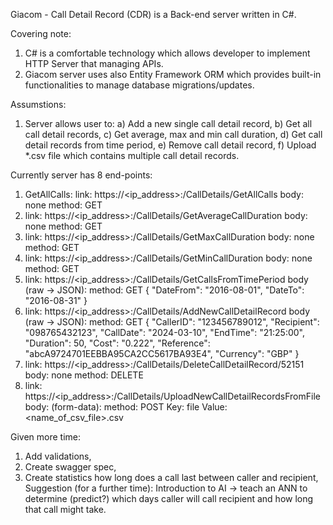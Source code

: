 Giacom - Call Detail Record (CDR) is a Back-end server written in C#.

Covering note:
1. C# is a comfortable technology which allows developer to implement HTTP Server that managing APIs.
2. Giacom server uses also Entity Framework ORM which provides built-in functionalities to manage database migrations/updates.

Assumstions:
1. Server allows user to:
   a) Add a new single call detail record,
   b) Get all call detail records,
   c) Get average, max and min call duration,
   d) Get call detail records from time period,
   e) Remove call detail record,
   f) Upload *.csv file which contains multiple call detail records.

Currently server has 8 end-points:
1. GetAllCalls:
   link: https://<ip_address>:<port>/CallDetails/GetAllCalls
   body: none
   method: GET
2. link: https://<ip_address>:<port>/CallDetails/GetAverageCallDuration
   body: none
   method: GET
3. link: https://<ip_address>:<port>/CallDetails/GetMaxCallDuration
   body: none
   method: GET
4. link: https://<ip_address>:<port>/CallDetails/GetMinCallDuration
   body: none
   method: GET
5. link: https://<ip_address>:<port>/CallDetails/GetCallsFromTimePeriod
   body (raw -> JSON):
   method: GET
   {
    "DateFrom": "2016-08-01",
    "DateTo": "2016-08-31"
   }
6. link: https://<ip_address>:<port>/CallDetails/AddNewCallDetailRecord
   body (raw -> JSON):
   method: GET
   {
    "CallerID": "123456789012",
    "Recipient": "098765432123",
    "CallDate": "2024-03-10",
    "EndTime": "21:25:00",
    "Duration": 50,
    "Cost": "0.222",
    "Reference": "abcA9724701EEBBA95CA2CC5617BA93E4",
    "Currency": "GBP"
   }
8. link: https://<ip_address>:<port>/CallDetails/DeleteCallDetailRecord/52151
   body: none
   method: DELETE
9. link: https://<ip_address>:<port>/CallDetails/UploadNewCallDetailRecordsFromFile
   body: (form-data):
   method: POST
   Key: file
   Value: <name_of_csv_file>.csv


Given more time:
1. Add validations,
2. Create swagger spec,
2. Create statistics how long does a call last between caller and recipient,
Suggestion (for a further time):
Introduction to AI -> teach an ANN to determine (predict?) which days caller will call recipient and how long that call might take.
